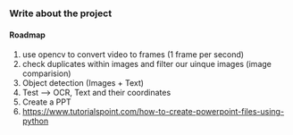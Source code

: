 ### Write about the project 

#### Roadmap
1. use opencv to convert video to frames (1 frame per second)
2. check duplicates within images and filter our uinque images (image comparision)
3. Object detection (Images + Text)
4. Test --> OCR, Text and their coordinates
5. Create a PPT
6. https://www.tutorialspoint.com/how-to-create-powerpoint-files-using-python

